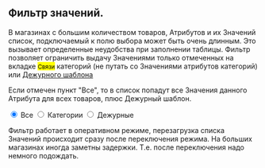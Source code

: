 <h2 id="integro-filter">Фильтр значений.</h2>
                <p>В магазинах с большим количеством товаров, <span class="node">Атрибутов</span> и их <span class="node">Значений</span> список, подключаемый к полю выбора может быть очень длинным. Это вызывает определенные неудобства при
                    заполнении таблицы. Фильтр позволяет ограничить выдачу <span class="node">Значениями</span> только отмеченных на вкладке <mark><small>Связи</small></mark> категорий (не путать со <span class="node">Значениями атрибутов
                        категорий</span>) или <a class="anchor" href="theory.html#theory-duty"><span class="node">Дежурного шаблона</span></a></p>
                <p>Если отмечен пункт "Все", то в список попадут все <span class="node">Значения</span> данного <span class="node">Атрибута</span> для всех товаров, плюс <span class="node">Дежурный шаблон</span>.</p>
                <div>
                    <label class="radio-inline">
                        <input type="radio" name="filter-values" id="filter-nofilter1" value="all" checked> Все
                    </label>
                    <label class="radio-inline">
                        <input type="radio" name="filter-values" id="filter-category1" value="categories"> Категории
                    </label>
                    <label class="radio-inline">
                        <input type="radio" name="filter-values" id="filter-duty1" value="duty"> Дежурные
                    </label>
                    <label class="radio-inline"></label>
                </div>
                <p></p>
                <p>Фильтр работает в оперативном режиме, перезагрузка списка <span class="node">Значений</span> происходит сразу после переключения режима. На больших магазинах иногда заметны задержки. Т.е. после переключения надо немного
                    подождать.</p>